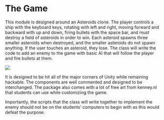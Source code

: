 
# The Game

This module is designed around an Asteroids clone. The player controls a ship with the keyboard keys, rotating with left and right, moving forward and backward with up and down, firing bullets with the space bar, and must destroy a field of asteroids in order to win. Each asteroid spawns three smaller asteroids when destroyed, and the smaller asteroids do not spawn anything. If the user touches an asteroid, they lose. The class will write the code to add an enemy to the game with basic AI that will follow the player and fire bullets at them.

![](https://d2mxuefqeaa7sj.cloudfront.net/s_02986F66D20964F9BB6F25081A8646F27F4CE29D977FD708E3973173FB7632C8_1487446978007_file.png)

It is designed to be hit all of the major corners of Unity while remaining hackable. The components are well commented and designed to be interchanged. The package also comes with a lot of free art from kenney.nl that students can use while customizing the game.

Importantly, the scripts that the class will write together to implement the enemy should not be on the students’ computers to begin with as this would defeat the purpose.